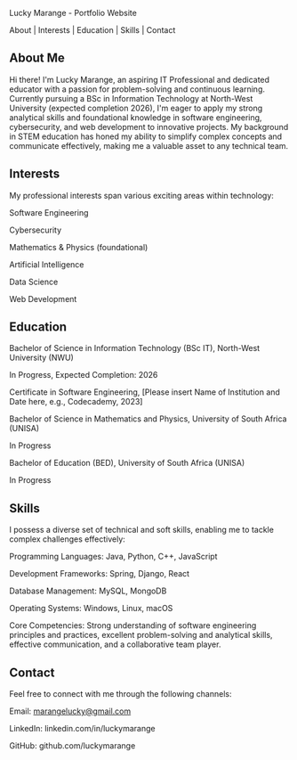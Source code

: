 Lucky Marange - Portfolio Website
<!-- Internal Navigation Links -->

About | Interests | Education | Skills | Contact

<style>
/* Fix for fixed header obscuring anchor links /
h2[id] {
scroll-margin-top: 80px; / Adjust this value based on your header's height */
}
</style>

<h2 id="about">About Me</h2>

Hi there! I'm Lucky Marange, an aspiring IT Professional and dedicated educator with a passion for problem-solving and continuous learning. Currently pursuing a BSc in Information Technology at North-West University (expected completion 2026), I'm eager to apply my strong analytical skills and foundational knowledge in software engineering, cybersecurity, and web development to innovative projects. My background in STEM education has honed my ability to simplify complex concepts and communicate effectively, making me a valuable asset to any technical team.

<h2 id="interests">Interests</h2>

My professional interests span various exciting areas within technology:

Software Engineering

Cybersecurity

Mathematics & Physics (foundational)

Artificial Intelligence

Data Science

Web Development

<h2 id="education">Education</h2>

Bachelor of Science in Information Technology (BSc IT), North-West University (NWU)

In Progress, Expected Completion: 2026

Certificate in Software Engineering, [Please insert Name of Institution and Date here, e.g., Codecademy, 2023]

Bachelor of Science in Mathematics and Physics, University of South Africa (UNISA)

In Progress

Bachelor of Education (BED), University of South Africa (UNISA)

In Progress

<h2 id="skills">Skills</h2>

I possess a diverse set of technical and soft skills, enabling me to tackle complex challenges effectively:

Programming Languages: Java, Python, C++, JavaScript

Development Frameworks: Spring, Django, React

Database Management: MySQL, MongoDB

Operating Systems: Windows, Linux, macOS

Core Competencies: Strong understanding of software engineering principles and practices, excellent problem-solving and analytical skills, effective communication, and a collaborative team player.

<h2 id="contact">Contact</h2>

Feel free to connect with me through the following channels:

Email: marangelucky@gmail.com

LinkedIn: linkedin.com/in/luckymarange

GitHub: github.com/luckymarange
